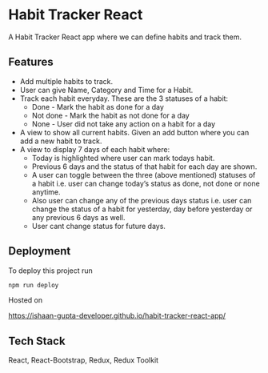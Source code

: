 # Habit Tracker React

A Habit Tracker React app where we can define habits and track them.

## Features

- Add multiple habits to track.
- User can give Name, Category and Time for a Habit.
- Track each habit everyday. These are the 3 statuses of a habit:
  - Done - Mark the habit as done for a day
  - Not done - Mark the habit as not done for a day
  - None - User did not take any action on a habit for a day
- A view to show all current habits. Given an add button where you can add a new
  habit to track.
- A view to display 7 days of each habit where:
  - Today is highlighted where user can mark todays habit.
  - Previous 6 days and the status of that habit for each day are shown.
  - A user can toggle between the three (above mentioned) statuses of a habit
    i.e. user can change today’s status as done, not done or none anytime.
  - Also user can change any of the previous days status i.e. user can
    change the status of a habit for yesterday, day before yesterday or any
    previous 6 days as well.
  - User cant change status for future days.

## Deployment

To deploy this project run

```bash
npm run deploy
```

Hosted on

https://ishaan-gupta-developer.github.io/habit-tracker-react-app/

## Tech Stack

React, React-Bootstrap, Redux, Redux Toolkit
